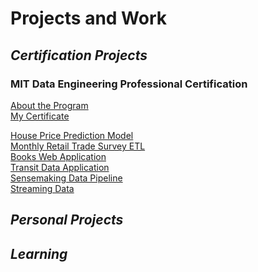 # Projects and Work

## *Certification Projects*

### MIT Data Engineering Professional Certification
[About the Program](https://executive-ed.xpro.mit.edu/professional-certificate-data-engineering)<br>
[My Certificate](https://certificates.emeritus.org/a9a83792-6f44-430c-83cf-6ac444b95a8a#gs.2pfzow)<br>


[House Price Prediction Model](https://ukthanki.github.io/MIT_House_Price_Prediction_Project/)<br> 
[Monthly Retail Trade Survey ETL](https://ukthanki.github.io/MIT_MRTS_ETL/)<br>
[Books Web Application](https://ukthanki.github.io/MIT_Books_Web_Application/)<br>
[Transit Data Application](https://ukthanki.github.io/MIT_Transit_Data_Application_Project/)<br>
[Sensemaking Data Pipeline](https://ukthanki.github.io/MIT_Sensemaking_Data_Pipeline_Project/)<br>
[Streaming Data](https://ukthanki.github.io/MIT_Streaming_Data_Project/)<br>

## *Personal Projects*


## *Learning*
